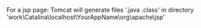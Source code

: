 

For a jsp page:
 Tomcat will generate files '.java .class' in directory
  'work\Catalina\localhost\YourAppName\org\apache\jsp\'

